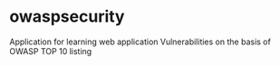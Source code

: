 # owaspsecurity
Application for learning  web application Vulnerabilities  on the basis of OWASP TOP 10 listing
